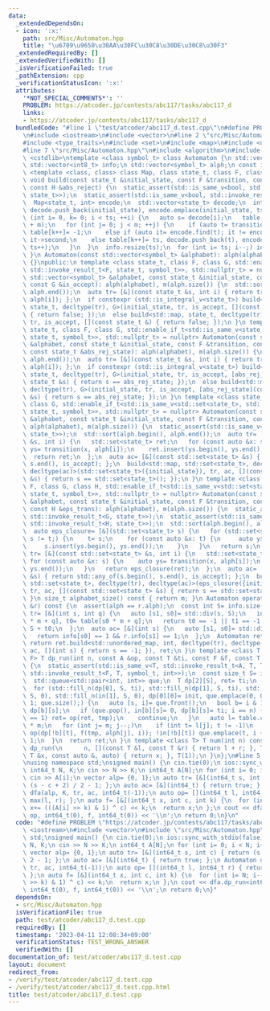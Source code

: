 ```yaml
---
data:
  _extendedDependsOn:
  - icon: ':x:'
    path: src/Misc/Automaton.hpp
    title: "\u6709\u9650\u30AA\u30FC\u30C8\u30DE\u30C8\u30F3"
  _extendedRequiredBy: []
  _extendedVerifiedWith: []
  _isVerificationFailed: true
  _pathExtension: cpp
  _verificationStatusIcon: ':x:'
  attributes:
    '*NOT_SPECIAL_COMMENTS*': ''
    PROBLEM: https://atcoder.jp/contests/abc117/tasks/abc117_d
    links:
    - https://atcoder.jp/contests/abc117/tasks/abc117_d
  bundledCode: "#line 1 \"test/atcoder/abc117_d.test.cpp\"\n#define PROBLEM \"https://atcoder.jp/contests/abc117/tasks/abc117_d\"\
    \n#include <iostream>\n#include <vector>\n#line 2 \"src/Misc/Automaton.hpp\"\n\
    #include <type_traits>\n#include <set>\n#include <map>\n#include <unordered_map>\n\
    #line 7 \"src/Misc/Automaton.hpp\"\n#include <algorithm>\n#include <queue>\n#include\
    \ <cstdlib>\ntemplate <class symbol_t> class Automaton {\n std::vector<int> table;\n\
    \ std::vector<int8_t> info;\n std::vector<symbol_t> alph;\n const int m;\n template\
    \ <template <class, class> class Map, class state_t, class F, class G, class H>\
    \ void build(const state_t &initial_state, const F &transition, const G &is_accept,\
    \ const H &abs_reject) {\n  static_assert(std::is_same_v<bool, std::invoke_result_t<G,\
    \ state_t>>);\n  static_assert(std::is_same_v<bool, std::invoke_result_t<H, state_t>>);\n\
    \  Map<state_t, int> encode;\n  std::vector<state_t> decode;\n  int ts= 0;\n \
    \ decode.push_back(initial_state), encode.emplace(initial_state, ts++);\n  for\
    \ (int i= 0, k= 0; i < ts; ++i) {\n   auto s= decode[i];\n   table.resize(table.size()\
    \ + m);\n   for (int j= 0; j < m; ++j) {\n    if (auto t= transition(s, j); abs_reject(t))\
    \ table[k++]= -1;\n    else if (auto it= encode.find(t); it != encode.end()) table[k++]=\
    \ it->second;\n    else table[k++]= ts, decode.push_back(t), encode.emplace(t,\
    \ ts++);\n   }\n  }\n  info.resize(ts);\n  for (int i= ts; i--;) info[i]= is_accept(decode[i]);\n\
    \ }\n Automaton(const std::vector<symbol_t> &alphabet): alph(alphabet), m(alph.size())\
    \ {}\npublic:\n template <class state_t, class F, class G, std::enable_if_t<std::is_same_v<state_t,\
    \ std::invoke_result_t<F, state_t, symbol_t>>, std::nullptr_t> = nullptr> Automaton(const\
    \ std::vector<symbol_t> &alphabet, const state_t &initial_state, const F &transition,\
    \ const G &is_accept): alph(alphabet), m(alph.size()) {\n  std::sort(alph.begin(),\
    \ alph.end());\n  auto tr= [&](const state_t &s, int i) { return transition(s,\
    \ alph[i]); };\n  if constexpr (std::is_integral_v<state_t>) build<std::unordered_map,\
    \ state_t, decltype(tr), G>(initial_state, tr, is_accept, [](const state_t &)\
    \ { return false; });\n  else build<std::map, state_t, decltype(tr), G>(initial_state,\
    \ tr, is_accept, [](const state_t &) { return false; });\n }\n template <class\
    \ state_t, class F, class G, std::enable_if_t<std::is_same_v<state_t, std::invoke_result_t<F,\
    \ state_t, symbol_t>>, std::nullptr_t> = nullptr> Automaton(const std::vector<symbol_t>\
    \ &alphabet, const state_t &initial_state, const F &transition, const G &is_accept,\
    \ const state_t &abs_rej_state): alph(alphabet), m(alph.size()) {\n  std::sort(alph.begin(),\
    \ alph.end());\n  auto tr= [&](const state_t &s, int i) { return transition(s,\
    \ alph[i]); };\n  if constexpr (std::is_integral_v<state_t>) build<std::unordered_map,\
    \ state_t, decltype(tr), G>(initial_state, tr, is_accept, [abs_rej_state](const\
    \ state_t &s) { return s == abs_rej_state; });\n  else build<std::map, state_t,\
    \ decltype(tr), G>(initial_state, tr, is_accept, [abs_rej_state](const state_t\
    \ &s) { return s == abs_rej_state; });\n }\n template <class state_t, class F,\
    \ class G, std::enable_if_t<std::is_same_v<std::set<state_t>, std::invoke_result_t<F,\
    \ state_t, symbol_t>>, std::nullptr_t> = nullptr> Automaton(const std::vector<symbol_t>\
    \ &alphabet, const state_t &initial_state, const F &transition, const G &is_accept):\
    \ alph(alphabet), m(alph.size()) {\n  static_assert(std::is_same_v<bool, std::invoke_result_t<G,\
    \ state_t>>);\n  std::sort(alph.begin(), alph.end());\n  auto tr= [&](const std::set<state_t>\
    \ &s, int i) {\n   std::set<state_t> ret;\n   for (const auto &x: s) {\n    auto\
    \ ys= transition(x, alph[i]);\n    ret.insert(ys.begin(), ys.end());\n   }\n \
    \  return ret;\n  };\n  auto ac= [&](const std::set<state_t> &s) { return std::any_of(s.begin(),\
    \ s.end(), is_accept); };\n  build<std::map, std::set<state_t>, decltype(tr),\
    \ decltype(ac)>(std::set<state_t>({initial_state}), tr, ac, [](const std::set<state_t>\
    \ &s) { return s == std::set<state_t>(); });\n }\n template <class state_t, class\
    \ F, class G, class H, std::enable_if_t<std::is_same_v<std::set<state_t>, std::invoke_result_t<F,\
    \ state_t, symbol_t>>, std::nullptr_t> = nullptr> Automaton(const std::vector<symbol_t>\
    \ &alphabet, const state_t &initial_state, const F &transition, const G &is_accept,\
    \ const H &eps_trans): alph(alphabet), m(alph.size()) {\n  static_assert(std::is_same_v<bool,\
    \ std::invoke_result_t<G, state_t>>);\n  static_assert(std::is_same_v<std::set<state_t>,\
    \ std::invoke_result_t<H, state_t>>);\n  std::sort(alph.begin(), alph.end());\n\
    \  auto eps_closure= [&](std::set<state_t> s) {\n   for (std::set<state_t> t;\
    \ s != t;) {\n    t= s;\n    for (const auto &x: t) {\n     auto ys= eps_trans(x);\n\
    \     s.insert(ys.begin(), ys.end());\n    }\n   }\n   return s;\n  };\n  auto\
    \ tr= [&](const std::set<state_t> &s, int i) {\n   std::set<state_t> ret;\n  \
    \ for (const auto &x: s) {\n    auto ys= transition(x, alph[i]);\n    ret.insert(ys.begin(),\
    \ ys.end());\n   }\n   return eps_closure(ret);\n  };\n  auto ac= [&](const std::set<state_t>\
    \ &s) { return std::any_of(s.begin(), s.end(), is_accept); };\n  build<std::map,\
    \ std::set<state_t>, decltype(tr), decltype(ac)>(eps_closure({initial_state}),\
    \ tr, ac, [](const std::set<state_t> &s) { return s == std::set<state_t>(); });\n\
    \ }\n size_t alphabet_size() const { return m; }\n Automaton operator&(const Automaton\
    \ &r) const {\n  assert(alph == r.alph);\n  const int S= info.size();\n  auto\
    \ tr= [&](int s, int q) {\n   auto [s1, s0]= std::div(s, S);\n   int t1= r.table[s1\
    \ * m + q], t0= table[s0 * m + q];\n   return t0 == -1 || t1 == -1 ? -1 : t1 *\
    \ S + t0;\n  };\n  auto ac= [&](int s) {\n   auto [s1, s0]= std::div(s, S);\n\
    \   return info[s0] == 1 && r.info[s1] == 1;\n  };\n  Automaton ret(alph);\n \
    \ return ret.build<std::unordered_map, int, decltype(tr), decltype(ac)>(0, tr,\
    \ ac, [](int s) { return s == -1; }), ret;\n }\n template <class T, class A, class\
    \ F> T dp_run(int n, const A &op, const T &ti, const F &f, const T &init) const\
    \ {\n  static_assert(std::is_same_v<T, std::invoke_result_t<A, T, T>>);\n  static_assert(std::is_same_v<T,\
    \ std::invoke_result_t<F, T, symbol_t, int>>);\n  const size_t S= info.size();\n\
    \  std::queue<std::pair<int, int>> que;\n  T dp[2][S], ret= ti;\n  bool in[2][S];\n\
    \  for (std::fill_n(dp[0], S, ti), std::fill_n(dp[1], S, ti), std::fill_n(in[0],\
    \ S, 0), std::fill_n(in[1], S, 0), dp[0][0]= init, que.emplace(0, 0), in[0][0]=\
    \ 1; que.size();) {\n   auto [s, i]= que.front();\n   bool b= i & 1;\n   T tmp=\
    \ dp[b][s];\n   if (que.pop(), in[b][s]= 0, dp[b][s]= ti; i == n) {\n    if (info[s]\
    \ == 1) ret= op(ret, tmp);\n    continue;\n   }\n   auto l= table.cbegin() + s\
    \ * m;\n   for (int j= m; j--;)\n    if (int t= l[j]; t != -1)\n     if (dp[!b][t]=\
    \ op(dp[!b][t], f(tmp, alph[j], i)); !in[!b][t]) que.emplace(t, i + 1), in[!b][t]=\
    \ 1;\n  }\n  return ret;\n }\n template <class T> T num(int n) const {\n  return\
    \ dp_run(\n      n, [](const T &l, const T &r) { return l + r; }, T(), [](const\
    \ T &x, const auto &, auto) { return x; }, T(1));\n }\n};\n#line 5 \"test/atcoder/abc117_d.test.cpp\"\
    \nusing namespace std;\nsigned main() {\n cin.tie(0);\n ios::sync_with_stdio(false);\n\
    \ int64_t N, K;\n cin >> N >> K;\n int64_t A[N];\n for (int i= 0; i < N; i++)\
    \ cin >> A[i];\n vector alp= {0, 1};\n auto tr= [&](int64_t s, int c) { return\
    \ (s - c + 2) / 2 - 1; };\n auto ac= [&](int64_t) { return true; };\n Automaton\
    \ dfa(alp, K, tr, ac, int64_t(-1));\n auto op= [](int64_t l, int64_t r) { return\
    \ max(l, r); };\n auto f= [&](int64_t x, int c, int k) {\n  for (int i= N; i--;)\
    \ x+= (((A[i] >> k) & 1) ^ c) << k;\n  return x;\n };\n cout << dfa.dp_run<int64_t>(60,\
    \ op, int64_t(0), f, int64_t(0)) << '\\n';\n return 0;\n}\n"
  code: "#define PROBLEM \"https://atcoder.jp/contests/abc117/tasks/abc117_d\"\n#include\
    \ <iostream>\n#include <vector>\n#include \"src/Misc/Automaton.hpp\"\nusing namespace\
    \ std;\nsigned main() {\n cin.tie(0);\n ios::sync_with_stdio(false);\n int64_t\
    \ N, K;\n cin >> N >> K;\n int64_t A[N];\n for (int i= 0; i < N; i++) cin >> A[i];\n\
    \ vector alp= {0, 1};\n auto tr= [&](int64_t s, int c) { return (s - c + 2) /\
    \ 2 - 1; };\n auto ac= [&](int64_t) { return true; };\n Automaton dfa(alp, K,\
    \ tr, ac, int64_t(-1));\n auto op= [](int64_t l, int64_t r) { return max(l, r);\
    \ };\n auto f= [&](int64_t x, int c, int k) {\n  for (int i= N; i--;) x+= (((A[i]\
    \ >> k) & 1) ^ c) << k;\n  return x;\n };\n cout << dfa.dp_run<int64_t>(60, op,\
    \ int64_t(0), f, int64_t(0)) << '\\n';\n return 0;\n}"
  dependsOn:
  - src/Misc/Automaton.hpp
  isVerificationFile: true
  path: test/atcoder/abc117_d.test.cpp
  requiredBy: []
  timestamp: '2023-04-11 12:08:34+09:00'
  verificationStatus: TEST_WRONG_ANSWER
  verifiedWith: []
documentation_of: test/atcoder/abc117_d.test.cpp
layout: document
redirect_from:
- /verify/test/atcoder/abc117_d.test.cpp
- /verify/test/atcoder/abc117_d.test.cpp.html
title: test/atcoder/abc117_d.test.cpp
---
```

